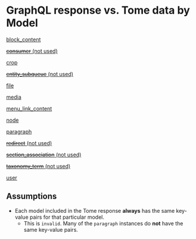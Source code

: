 # GraphQL response vs. Tome data by Model

[block_content](./block_content.md)

[~~consumer~~ (not used)](./consumer.md)

[crop](./crop.md)

[~~entity_subqueue~~ (not used)](./entity_subqueue.md)

[file](./file.md)

[media](./media.md)

[menu_link_content](./menu_link_content.md)

[node](./node.md)

[paragraph](./paragraph.md)

[~~redirect~~ (not used)](./redirect.md)

[~~section_association~~ (not used)](./section_association.md)

[~~taxonomy_term~~ (not used)](./taxonomy_term.md)

[user](./user.md)

## Assumptions

- Each model included in the Tome response **always** has the same key-value pairs for that particular model.
  - This is `invalid`. Many of the `paragraph` instances do **not** have the same key-value pairs.
